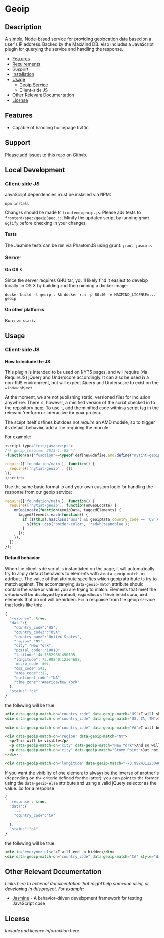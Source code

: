# Geoip

## Description

A simple, Node-based service for providing geolocation data based on a user's IP address.  Backed by the MaxMind DB.  Also includes a JavaScript plugin for querying the service and handling the response.

* [Features](#features)
* [Requirements](#requirements)
* [Support](#support)
* [Installation](#installation)
* [Usage](#usage)
    * [Geoip Service](#geoip-service)
    * [Client-side JS](#client-side-js)
* [Other Relevant Documentation](#other-relevant-documentation)
* [License](#license)

## Features

* Capable of handling homepage traffic

## Support

Please add issues to this repo on Github.

## Local Development

### Client-side JS

JavaScript dependencies must be installed via NPM:

```
npm install
```

Changes should be made to `frontend/geoip.js`.  Please add tests to `frontend/spec/geoipSpec.js`.  Minify the updated script by running `grunt uglify` before checking in your changes.

#### Tests

The Jasmine tests can be run via PhantomJS using grunt: `grunt jasmine`.

### Server


#### On OS X

Since the server requires GNU tar, you'll likely find it easiest to develop locally on OS X by building and then running a docker image:

```
docker build -t geoip . && docker run -p 80:80 -e MAXMIND_LICENSE=... geoip
```

#### On other platforms

Run `npm start`.

## Usage

### Client-side JS

#### How to Include the JS

This plugin is intended to be used on NYT5 pages, and will require (via RequireJS) jQuery and Underscore accordingly.  It can also be used in a non-RJS environment, but will expect jQuery and Underscore to exist on the `window` object.

At the moment, we are not publishing static, versioned files for inclusion anywhere.  There is, however, a minified version of the script checked in to the repository [here](https://github.com/newsdev/geoip/blob/master/dist/geoip.min.js).  To use it, add the minified code within a script tag in the relevant freeform or interactive for your project.

The script itself defines but does not *require* an AMD module, so to trigger its default behavior, add a line requiring the module:

For example:

```js
<script type="text/javascript">
/*! geoip_resolver 2015-11-03 */
+function(a){"function"==typeof define&&define.amd?define("nytint-geoip",["jquery/nyt","underscore/nyt"],a):window.nytint_geoip=a(window.jQuery,window._)}(function(a,b){"use strict";var c,d=[],e=function(a){return b.reduce(a.split("&"),function(a,b){var c,d="geoip_";return 0===b.indexOf(d)&&(c=b.split("="),a[c[0].replace(d,"")]=c[1]),a},{})},f=e(window.location.search.slice(1)),g=function(){var b=new a.Deferred;return a(document).ready(function(){b.resolve(a("[data-geoip-match-on]"))}),b.promise()},h=function(b){a.ajax({url:"http://geoip.newsdev.nytimes.com/",dataType:"json",success:function(a){c=a.data,b.resolve(c)},error:function(){b.reject("geoip service error")}})},i=function(b){var e=new a.Deferred,f=e.promise();if(!c&&0===d.length||b)d.push(e);else{if(!c)return d[d.length-1].promise();e.resolve(c)}return d.length>0&&h(d.shift()),f},j=function(c,d,g){return g=b.isString(g)?e(g):b.isObject(g)?g:f,c=b.extend({},c||{},g),d.each(function(){var d=a(this),e=b.map((d.data("geoipMatch")||"").split(","),function(b){return a.trim(b)}),f=c[d.data("geoipMatchOn")],g=a(d.data("geoipElse"));b.contains(e,f)?(d.show(),g.hide()):(d.hide(),g.show())}),c},k=function(c,d,e){a.when(i(d),g()).done(function(a,d){var f=j(a,d,e);b.isFunction(c)&&c(f,d)})};return window.NYTINT_TESTING?k.parseOptions=e:k(),k});

require(['foundation/main'], function() {
  require(['nytint-geoip'], {});
});
</script>
```

Use the same basic format to add your own custom logic for handling the response from our geoip service:

```js
require(['foundation/main'], function() {
  require(['nytint-geoip'], function(onGeoLocate) {
    onGeoLocate(function(geoipData, taggedElements) {
      taggedElements.each(function() {
        if ($(this).hasClass('usa') && geoipData.country_code == 'US') {
          $(this).css('border-color', 'redwhiteandblue');
        }
      });
    });
  });
});
```

#### Default behavior

When the client-side script is instantiated on the page, it will automatically try to apply default behaviors to elements with a `data-geoip-match-on` attribute.  The value of that attribute specifies which geoip attribute to try to match against.  The accompanying `data-geoip-match` attribute should contain the value or values you are trying to match.  Elements that meet the criteria will be displayed by default, regardless of their initial state, and elements that do not will be hidden.  For a response from the geoip service that looks like this:

```js
{
  "response": true,
  "data":{
    "country_code":"US",
    "country_code3":"USA",
    "country_name":"United States",
    "region":"NY",
    "city":"New York",
    "postal_code":"10018",
    "latitude":40.75529861450195,
    "longitude":-73.99240112304688,
    "metro_code":501,
    "dma_code":501,
    "area_code":212,
    "continent_code":"NA",
    "time_zone":"America/New_York"
  },
  "status":"ok"
}
```

the following will be true:

```html
<div data-geoip-match-on="country_code" data-geoip-match="US">I will show.</div>
<div data-geoip-match-on="country_code" data-geoip-match="US, CA, TM">I will also show.</div>

<div data-geoip-match-on="country_code" data-geoip-match="VA">I will be hidden.</div>

<div data-geoip-match-on="region" data-geoip-match="NY">
  <p>This will be visible</p>
  <p data-geoip-match-on="city" data-geoip-match="New York">And so will this.<p>
  <p data-geoip-match-on="city" data-geoip-match="Stony Point">But not this.<p>
</div>

<div data-geoip-match-on="longitude" data-geoip-match="-73.99240112304688">Will show too.</div>
```

If you want the visibilty of one element to always be the inverse of another's (depending on the criteria defined for the latter), you can point to the former using the `data-geoip-else` attribute and using a valid jQuery selector as the value.  So for a response

```js
{
  "response": true,
  "data":{
    ...
    "country_code":"CA"
    ...
  },
  "status":"ok"
}
```

the following will be true:

```html
<div id="everyone-else">I will end up hidden</div>
<div data-geoip-match-on="country_code" data-geoip-match="CA" style="display: none" data-geoip-else="#everyone-else">I will be shown.</div>
```

## Other Relevant Documentation

*Links here to external documentation that might help someone using or developing in this project.  For example:*

* [Jasmine](http://jasmine.github.io/2.3/introduction.html) - A behavior-driven development framework for testing JavaScript code


## License

*Include and licence information here.*